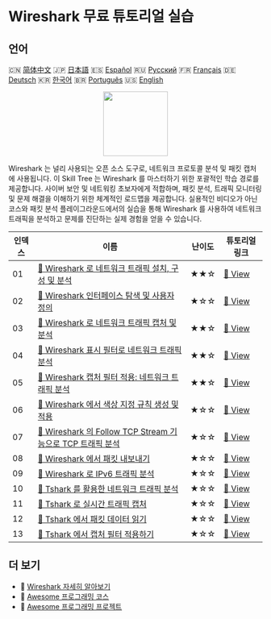 # Wireshark 무료 튜토리얼 실습

## 언어

🇨🇳 [简体中文](README_zh.md) 🇯🇵 [日本語](README_ja.md) 🇪🇸 [Español](README_es.md) 🇷🇺 [Русский](README_ru.md) 🇫🇷 [Français](README_fr.md) 🇩🇪 [Deutsch](README_de.md) 🇰🇷 [한국어](README_ko.md) 🇧🇷 [Português](README_pt.md) 🇺🇸 [English](README.md) 

<div align="center">
<img width="128px" src="https://file.labex.io/path/OuFutztV2dPZ.png">
</div>

Wireshark 는 널리 사용되는 오픈 소스 도구로, 네트워크 프로토콜 분석 및 패킷 캡처에 사용됩니다. 이 Skill Tree 는 Wireshark 를 마스터하기 위한 포괄적인 학습 경로를 제공합니다. 사이버 보안 및 네트워킹 초보자에게 적합하며, 패킷 분석, 트래픽 모니터링 및 문제 해결을 이해하기 위한 체계적인 로드맵을 제공합니다. 실용적인 비디오가 아닌 코스와 패킷 분석 플레이그라운드에서의 실습을 통해 Wireshark 를 사용하여 네트워크 트래픽을 분석하고 문제를 진단하는 실제 경험을 얻을 수 있습니다.

|   인덱스 | 이름                                                                                                                                                                      | 난이도   | 튜토리얼 링크                                                                                                          |
|----------|---------------------------------------------------------------------------------------------------------------------------------------------------------------------------|----------|------------------------------------------------------------------------------------------------------------------------|
|       01 | [📖 Wireshark 로 네트워크 트래픽 설치, 구성 및 분석](https://labex.io/ko/tutorials/wireshark-install-configure-and-analyze-network-traffic-with-wireshark-415947)         | ★★☆      | [🔗 View](https://labex.io/ko/tutorials/wireshark-install-configure-and-analyze-network-traffic-with-wireshark-415947) |
|       02 | [📖 Wireshark 인터페이스 탐색 및 사용자 정의](https://labex.io/ko/tutorials/wireshark-explore-and-customize-wireshark-interface-415949)                                   | ★☆☆      | [🔗 View](https://labex.io/ko/tutorials/wireshark-explore-and-customize-wireshark-interface-415949)                    |
|       03 | [📖 Wireshark 로 네트워크 트래픽 캡처 및 분석](https://labex.io/ko/tutorials/wireshark-capture-and-analyze-network-traffic-with-wireshark-415956)                         | ★★☆      | [🔗 View](https://labex.io/ko/tutorials/wireshark-capture-and-analyze-network-traffic-with-wireshark-415956)           |
|       04 | [📖 Wireshark 표시 필터로 네트워크 트래픽 분석](https://labex.io/ko/tutorials/wireshark-analyze-network-traffic-with-wireshark-display-filters-415944)                    | ★★☆      | [🔗 View](https://labex.io/ko/tutorials/wireshark-analyze-network-traffic-with-wireshark-display-filters-415944)       |
|       05 | [📖 Wireshark 캡처 필터 적용: 네트워크 트래픽 분석](https://labex.io/ko/tutorials/wireshark-apply-wireshark-capture-filters-for-network-traffic-analysis-415940)          | ★★☆      | [🔗 View](https://labex.io/ko/tutorials/wireshark-apply-wireshark-capture-filters-for-network-traffic-analysis-415940) |
|       06 | [📖 Wireshark 에서 색상 지정 규칙 생성 및 적용](https://labex.io/ko/tutorials/wireshark-create-and-apply-colorizing-rules-in-wireshark-415941)                            | ★☆☆      | [🔗 View](https://labex.io/ko/tutorials/wireshark-create-and-apply-colorizing-rules-in-wireshark-415941)               |
|       07 | [📖 Wireshark 의 Follow TCP Stream 기능으로 TCP 트래픽 분석](https://labex.io/ko/tutorials/wireshark-analyze-tcp-traffic-with-wireshark-follow-tcp-stream-feature-415946) | ★☆☆      | [🔗 View](https://labex.io/ko/tutorials/wireshark-analyze-tcp-traffic-with-wireshark-follow-tcp-stream-feature-415946) |
|       08 | [📖 Wireshark 에서 패킷 내보내기](https://labex.io/ko/tutorials/wireshark-export-packets-from-wireshark-415945)                                                           | ★☆☆      | [🔗 View](https://labex.io/ko/tutorials/wireshark-export-packets-from-wireshark-415945)                                |
|       09 | [📖 Wireshark 로 IPv6 트래픽 분석](https://labex.io/ko/tutorials/wireshark-analyze-ipv6-traffic-with-wireshark-415950)                                                    | ★☆☆      | [🔗 View](https://labex.io/ko/tutorials/wireshark-analyze-ipv6-traffic-with-wireshark-415950)                          |
|       10 | [📖 Tshark 를 활용한 네트워크 트래픽 분석](https://labex.io/ko/tutorials/wireshark-use-tshark-for-network-traffic-analysis-415942)                                        | ★☆☆      | [🔗 View](https://labex.io/ko/tutorials/wireshark-use-tshark-for-network-traffic-analysis-415942)                      |
|       11 | [📖 Tshark 로 실시간 트래픽 캡처](https://labex.io/ko/tutorials/wireshark-capture-live-traffic-in-tshark-548916)                                                          | ★☆☆      | [🔗 View](https://labex.io/ko/tutorials/wireshark-capture-live-traffic-in-tshark-548916)                               |
|       12 | [📖 Tshark 에서 패킷 데이터 읽기](https://labex.io/ko/tutorials/wireshark-read-packet-data-in-tshark-548937)                                                              | ★☆☆      | [🔗 View](https://labex.io/ko/tutorials/wireshark-read-packet-data-in-tshark-548937)                                   |
|       13 | [📖 Tshark 에서 캡처 필터 적용하기](https://labex.io/ko/tutorials/wireshark-apply-capture-filters-in-tshark-548914)                                                       | ★☆☆      | [🔗 View](https://labex.io/ko/tutorials/wireshark-apply-capture-filters-in-tshark-548914)                              |

## 더 보기

- 🔗 [Wireshark 자세히 알아보기](https://labex.io/ko/skilltrees/wireshark)
- 🔗 [Awesome 프로그래밍 코스](https://github.com/labex-labs/awesome-programming-courses)
- 🔗 [Awesome 프로그래밍 프로젝트](https://github.com/labex-labs/awesome-programming-projects)


